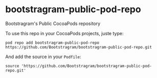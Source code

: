 # bootstragram-public-pod-repo

Bootstragram's Public CocoaPods repository

To use this repo in your CocoaPods projects, juste type:

    pod repo add bootstragram-public-pod-repo https://github.com/Bootstragram/bootstragram-public-pod-repo.git
    
And add the source in your `Podfile`:

    source 'https://github.com/Bootstragram/bootstragram-public-pod-repo.git'
